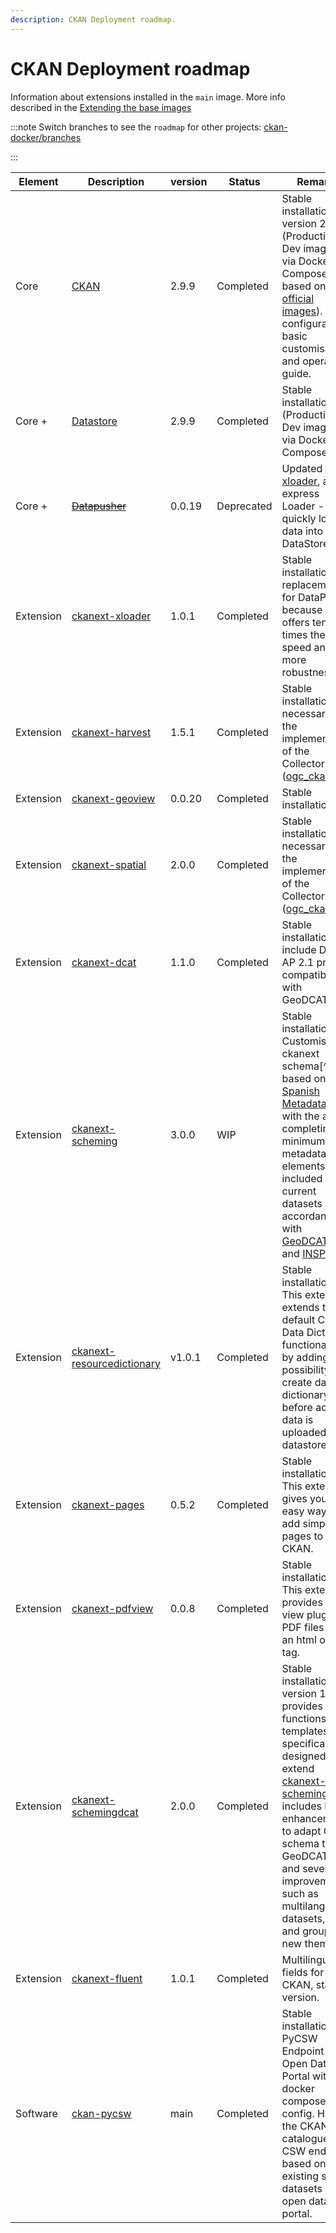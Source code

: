 ```yaml
---
description: CKAN Deployment roadmap.
---
```



# CKAN Deployment roadmap

Information about extensions installed in the `main` image. More info described in the [Extending the base images](#extending-the-base-images) <FAIcon icon="fa fa-code-fork"/> 

:::note
Switch branches to see the `roadmap` for other projects: [ckan-docker/branches](https://github.com/mjanez/ckan-docker/branches)

:::

| **Element** | **Description**                                                                         | **version** | **Status** | **Remarks**                                                                                                                                                                                                                                                                                                                                                             |
|-------------|-----------------------------------------------------------------------------------------|-------------|------------|-------------------------------------------------------------------------------------------------------------------------------------------------------------------------------------------------------------------------------------------------------------------------------------------------------------------------------------------------------------------------|
| Core        | [CKAN](https://github.com/mjanez/ckan-docker)                                           | 2.9.9       | Completed  | Stable installation for version 2.9.9 (Production & Dev images) via Docker Compose based on [official images](https://github.com/ckan/ckan-docker-base)). Initial configuration, basic customisation and operation guide.                                                                                                                                               |
| Core +      | [Datastore](https://github.com/mjanez/ckan-docker)                                      | 2.9.9       | Completed  | Stable installation (Production & Dev images) via Docker Compose.                                                                                                                                                                                                                                                                                                       |
| Core +      | [~~Datapusher~~](https://github.com/mjanez/ckan-docker)                                 | 0.0.19      | Deprecated | Updated to [xloader](https://github.com/ckan/ckanext-xloader), an express Loader - quickly load data into DataStore.                                                                                                                                                                                                                                                    |
| Extension   | [ckanext-xloader](https://github.com/ckan/ckanext-xloader)                              | 1.0.1       | Completed  | Stable installation, a replacement for DataPusher because it offers ten times the speed and more robustness                                                                                                                                                                                                                                                             |
| Extension   | [ckanext-harvest](https://github.com/ckan/ckanext-harvest)                              | 1.5.1       | Completed  | Stable installation, necessary for the implementation of the Collector ([ogc_ckan](#recollector-ckan))                                                                                                                                                                                                                                                                  |
| Extension   | [ckanext-geoview](https://github.com/ckan/ckanext-geoview)                              | 0.0.20      | Completed  | Stable installation.                                                                                                                                                                                                                                                                                                                                                    |
| Extension   | [ckanext-spatial](https://github.com/ckan/ckanext-spatial)                              | 2.0.0       | Completed  | Stable installation, necessary for the implementation of the Collector ([ogc_ckan](#recollector-ckan))                                                                                                                                                                                                                                                                  |
| Extension   | [ckanext-dcat](https://github.com/mjanez/ckanext-dcat)                                  | 1.1.0       | Completed  | Stable installation, include DCAT-AP 2.1 profile compatible with GeoDCAT-AP.                                                                                                                                                                                                                                                                                            |
| Extension   | [ckanext-scheming](https://github.com/mjanez/ckanext-scheming)                          | 3.0.0       | WIP        | Stable installation. Customised ckanext schema[^5] based on the [Spanish Metadata Core](https://datos.gob.es/es/doc-tags/nti-risp) with the aim of completing the minimum metadata elements included in the current datasets in accordance with [GeoDCAT-AP](https://semiceu.github.io/GeoDCAT-AP/releases/) and [INSPIRE](https://inspire.ec.europa.eu/about-inspire). |
| Extension   | [ckanext-resourcedictionary](https://github.com/OpenDataGIS/ckanext-resourcedictionary) | v1.0.1      | Completed  | Stable installation. This extension extends the default CKAN Data Dictionary functionality by adding possibility to create data dictionary before actual data is uploaded to datastore.                                                                                                                                                                                 |
| Extension   | [ckanext-pages](https://github.com/ckan/ckanext-pages)                                  | 0.5.2       | Completed  | Stable installation. This extension gives you an easy way to add simple pages to CKAN.                                                                                                                                                                                                                                                                                  |
| Extension   | [ckanext-pdfview](https://github.com/ckan/ckanext-pdfview)                              | 0.0.8       | Completed  | Stable installation. This extension provides a view plugin for PDF files using an html object tag.                                                                                                                                                                                                                                                                      |
| Extension   | [ckanext-schemingdcat](https://github.com/mjanez/ckanext-schemingdcat)                | 2.0.0       | Completed  | Stable installation for version 1.2.0, provides functions and templates specifically designed to extend [ckanext-scheming](https://github.com/mjanez/ckanext-scheming) and includes DCAT enhancements to adapt CKAN schema to GeoDCAT-AP and several improvements such as multilang for datasets, orgs and groups or new theming.                                       |
| Extension   | [ckanext-fluent](https://github.com/mjanez/ckanext-fluent)                              | 1.0.1       | Completed  | Multilingual fields for CKAN, stable version.                                                                                                                                                                                                                                                                                                                           |
| Software    | [ckan-pycsw](https://github.com/mjanez/ckan-pycsw)                                      | main        | Completed  | Stable installation. PyCSW Endpoint of Open Data Portal with docker compose config. Harvest the CKAN catalogue in a CSW endpoint based on existing spatial datasets in the open data portal.                                                                                                                                                                            |
